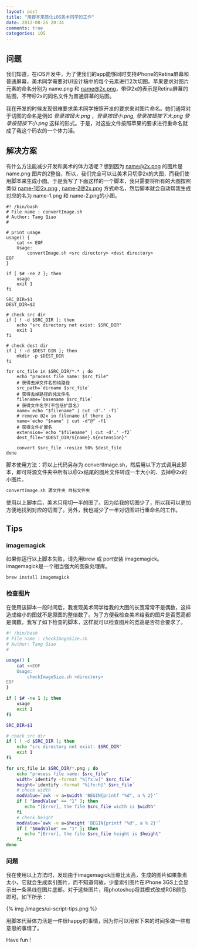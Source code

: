 ```yaml
---
layout: post
title: "用脚本来简化iOS美术同学的工作"
date: 2012-08-26 20:34
comments: true
categories: iOS
---
```


## 问题
我们知道，在iOS开发中，为了使我们的app能够同时支持iPhone的Retina屏幕和普通屏幕，美术同学需要对UI设计稿中的每个元素进行2次切图。苹果要求对图片元素的命名分别为 name.png 和 name@2x.png，带@2x的表示是Retina屏幕的贴图，不带@2x的同名文件为普通屏幕的贴图。

我在开发的时候发现很难要求美术同学按照开发的要求来对图片命名。她们通常对于切图的命名是例如 *登录按钮大.png* ，*登录按钮小.png*, *登录按钮按下大.png* *登录按钮按下小.png* 这样的形式。于是，对这些文件按照苹果的要求进行重命名就成了我这个码农的一个体力活。

<!-- more -->

## 解决方案
有什么方法能减少开发和美术的体力活呢？想到因为 name@2x.png 的图片是 name.png 图片的2整倍，所以，我们完全可以让美术只切@2x的大图，而我们使用脚本来生成小图。于是我写了下面这样的一个脚本，我只需要将所有的大图按照类似 name-1@2x.png , name-2@2x.png 方式命名，然后脚本就会自动帮我生成对应的名为 name-1.png 和 name-2.png的小图。



``` objc
#! /bin/bash
# File name : convertImage.sh
# Author: Tang Qiao
# 

# print usage
usage() {
    cat << EOF
    Usage:
        convertImage.sh <src directory> <dest directory>
EOF
}

if [ $# -ne 2 ]; then
    usage
    exit 1
fi

SRC_DIR=$1
DEST_DIR=$2

# check src dir
if [ ! -d $SRC_DIR ]; then
    echo "src directory not exist: $SRC_DIR"
    exit 1
fi

# check dest dir
if [ ! -d $DEST_DIR ]; then
    mkdir -p $DEST_DIR
fi

for src_file in $SRC_DIR/*.* ; do
    echo "process file name: $src_file"
    # 获得去掉文件名的纯路径
    src_path=`dirname $src_file`
    # 获得去掉路径的纯文件名
    filename=`basename $src_file`
    # 获得文件名字(不包括扩展名)
    name=`echo "$filename" | cut -d'.' -f1`
    # remove @2x in filename if there is
    name=`echo "$name" | cut -d"@" -f1`
    # 获得文件扩展名
    extension=`echo "$filename" | cut -d'.' -f2`
    dest_file="$DEST_DIR/${name}.${extension}"

    convert $src_file -resize 50% $dest_file
done
```

脚本使用方法：将以上代码另存为 convertImage.sh，然后用以下方式调用此脚本，即可将源文件夹中所有以@2x结尾的图片文件转成一半大小的、去掉@2x的小图片。

``` bash
convertImage.sh 源文件夹 目标文件夹 
``` 

使用以上脚本后，美术只用切一半的图了。因为给我的切图少了，所以我可以更加方便地找到对应的切图了。另外，我也减少了一半对切图进行重命名的工作。

## Tips

### imagemagick
如果你运行以上脚本失败，请先用brew 或 port安装 imagemagick。imagemagick是一个相当强大的图象处理库。
``` bash
brew install imagemagick
```

### 检查图片
在使用该脚本一段时间后，我发现美术同学给我的大图的长宽常常不是偶数，这样造成缩小的图就不是原图的整倍数了。为了方便我检查美术给我的图片是否宽高都是偶数，我写了如下检查的脚本，这样就可以检查图片的宽高是否符合要求了。

``` bash                                                                                                                                  
#! /bin/bash
# File name : checkImageSize.sh
# Author: Tang Qiao
# 

usage() {
    cat <<EOF
    Usage:
        checkImageSize.sh <directory>
EOF
}

if [ $# -ne 1 ]; then
    usage
    exit 1
fi

SRC_DIR=$1

# check src dir
if [ ! -d $SRC_DIR ]; then
    echo "src directory not exist: $SRC_DIR"
    exit 1
fi

for src_file in $SRC_DIR/*.png ; do
    echo "process file name: $src_file"
    width=`identify -format "%[fx:w]" $src_file`
    height=`identify -format "%[fx:h]" $src_file`
    # check width
    modValue=`awk -v a=$width 'BEGIN{printf "%d", a % 2}'`
    if [ "$modValue" == "1" ]; then
       echo "[Error], the file $src_file width is $width" 
    fi
    # check height
    modValue=`awk -v a=$height 'BEGIN{printf "%d", a % 2}'`
    if [ "$modValue" == "1" ]; then
       echo "[Error], the file $src_file height is $height" 
    fi
done
```

### 问题
我在使用以上方法时，发现由于imagemagick压缩比太高，生成的图片如果象素太小，它就会生成索引图片，而不知道何故，少量索引图片在iPhone 3GS上会显示出一条黑线在图片底部。对于这些图片，用photoshop将其模式改成RGB颜色即可。如下所示：

{% img /images/ui-script-tips.png  %}

用脚本代替体力活是一件很happy的事情，因为你可以用省下来的时间多做一些有意思的事情了。

Have fun !
